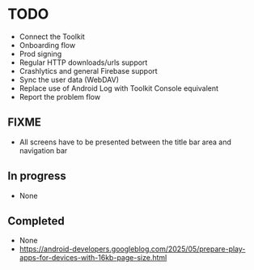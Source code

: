 # TODO

- Connect the Toolkit
- Onboarding flow
- Prod signing
- Regular HTTP downloads/urls support
- Crashlytics and general Firebase support
- Sync the user data (WebDAV)
- Replace use of Android Log with Toolkit Console equivalent
- Report the problem flow

## FIXME

- All screens have to be presented between the title bar area and navigation bar

## In progress

- None

## Completed

- None
- https://android-developers.googleblog.com/2025/05/prepare-play-apps-for-devices-with-16kb-page-size.html
